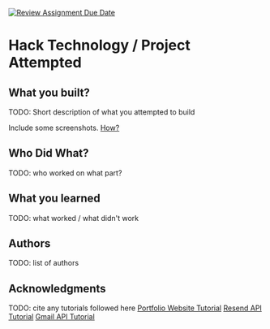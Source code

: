 [![Review Assignment Due Date](https://classroom.github.com/assets/deadline-readme-button-22041afd0340ce965d47ae6ef1cefeee28c7c493a6346c4f15d667ab976d596c.svg)](https://classroom.github.com/a/YLbyQW4X)
# Hack Technology / Project Attempted


## What you built? 

TODO: Short description of what you attempted to build

Include some screenshots.
[How?](https://help.github.com/articles/about-readmes/#relative-links-and-image-paths-in-readme-files)

## Who Did What?

TODO: who worked on what part?

## What you learned

TODO: what worked / what didn't work

## Authors

TODO: list of authors

## Acknowledgments

TODO: cite any tutorials followed here
[Portfolio Website Tutorial](https://www.youtube.com/watch?v=Kb1f5bvF6f4)
[Resend API Tutorial](https://www.youtube.com/watch?v=fEeksraKfJI)
[Gmail API Tutorial](https://www.youtube.com/watch?v=oujAYWgYwtM)
